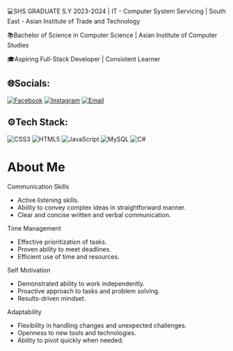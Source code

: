 💻SHS GRADUATE S.Y 2023-2024 | IT - Computer System Servicing | South East - Asian Institute of Trade and Technology 

📚Bachelor of Science in Computer Science | Asian Institute of Computer Studies

🎓Aspiring Full-Stack Developer | Consistent Learner
## 🌐Socials:
[![Facebook](https://img.shields.io/badge/Facebook-1877F2?style=for-the-badge&logo=facebook&logoColor=white)](https://www.facebook.com/linglingpoppin)
[![Instagram](https://img.shields.io/badge/Instagram-E1306C?style=for-the-badge&logo=instagram&logoColor=white)](https://www.instagram.com/11heqrts/)
[![Email](https://img.shields.io/badge/Email-D14836?style=for-the-badge&logo=gmail&logoColor=white)](mailto:lorelyn.paga@gmail.com)
## ⚙️Tech Stack:
![CSS3](https://img.shields.io/badge/CSS3-1572B6?style=for-the-badge&logo=css3&logoColor=white)
![HTML5](https://img.shields.io/badge/HTML5-E34F26?style=for-the-badge&logo=html5&logoColor=white)
![JavaScript](https://img.shields.io/badge/JavaScript-F7DF1E?style=for-the-badge&logo=javascript&logoColor=black)
![MySQL](https://img.shields.io/badge/MySQL-4479A1?style=for-the-badge&logo=mysql&logoColor=white)
![C#](https://img.shields.io/badge/C%23-239120?style=flat&logo=csharp&logoColor=white)

# About Me
Communication Skills
- Active listening skills.
- Ability to convey complex ideas in straightforward manner.
- Clear and concise written and verbal communication.

Time Management
- Effective prioritization of tasks.
- Proven ability to meet deadlines.
- Efficient use of time and resources.

Self Motivation
- Demonstrated ability to work independently.
- Proactive approach to tasks and problem solving.
- Results-driven mindset.


Adaptability
- Flexibility in handling changes and unexpected challenges.
- Openness to new tools and technologies.
- Ability to pivot quickly when needed.
